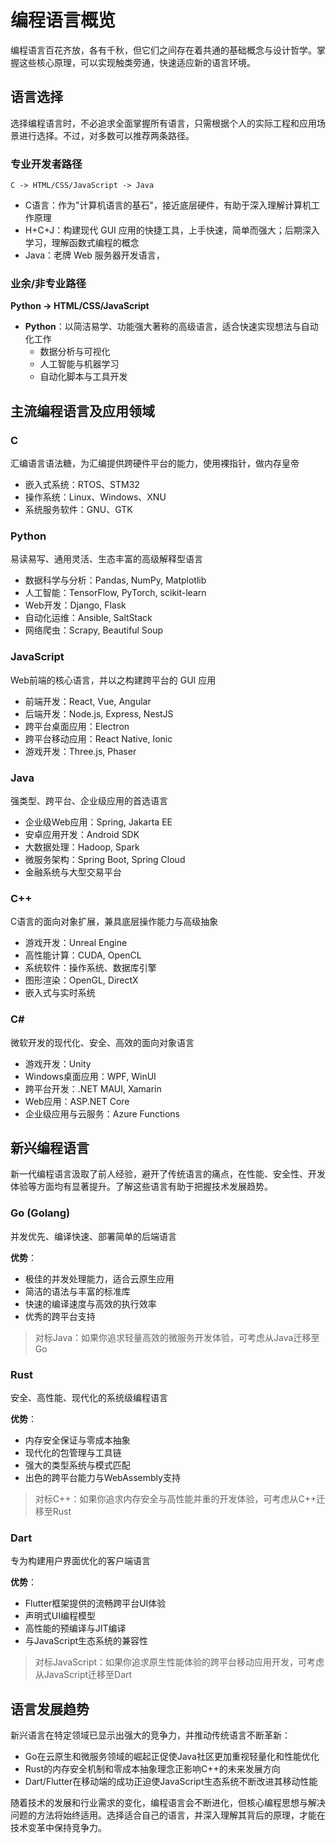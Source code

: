 # 编程语言概览
编程语言百花齐放，各有千秋，但它们之间存在着共通的基础概念与设计哲学。掌握这些核心原理，可以实现触类旁通，快速适应新的语言环境。

## 语言选择
选择编程语言时，不必追求全面掌握所有语言，只需根据个人的实际工程和应用场景进行选择。不过，对多数可以推荐两条路径。

### 专业开发者路径
`C -> HTML/CSS/JavaScript -> Java`

- C语言：作为"计算机语言的基石"，接近底层硬件，有助于深入理解计算机工作原理
- H+C+J：构建现代 GUI 应用的快捷工具，上手快速，简单而强大；后期深入学习，理解函数式编程的概念
- Java：老牌 Web 服务器开发语言，

### 业余/非专业路径
**Python → HTML/CSS/JavaScript**

- **Python**：以简洁易学、功能强大著称的高级语言，适合快速实现想法与自动化工作
  - 数据分析与可视化
  - 人工智能与机器学习
  - 自动化脚本与工具开发

## 主流编程语言及应用领域
### C
汇编语言语法糖，为汇编提供跨硬件平台的能力，使用裸指针，做内存皇帝
- 嵌入式系统：RTOS、STM32
- 操作系统：Linux、Windows、XNU
- 系统服务软件：GNU、GTK

### Python
易读易写、通用灵活、生态丰富的高级解释型语言
- 数据科学与分析：Pandas, NumPy, Matplotlib
- 人工智能：TensorFlow, PyTorch, scikit-learn
- Web开发：Django, Flask
- 自动化运维：Ansible, SaltStack
- 网络爬虫：Scrapy, Beautiful Soup

### JavaScript
Web前端的核心语言，并以之构建跨平台的 GUI 应用
- 前端开发：React, Vue, Angular
- 后端开发：Node.js, Express, NestJS
- 跨平台桌面应用：Electron
- 跨平台移动应用：React Native, Ionic
- 游戏开发：Three.js, Phaser

### Java
强类型、跨平台、企业级应用的首选语言
- 企业级Web应用：Spring, Jakarta EE
- 安卓应用开发：Android SDK
- 大数据处理：Hadoop, Spark
- 微服务架构：Spring Boot, Spring Cloud
- 金融系统与大型交易平台

### C++
C语言的面向对象扩展，兼具底层操作能力与高级抽象
- 游戏开发：Unreal Engine
- 高性能计算：CUDA, OpenCL
- 系统软件：操作系统、数据库引擎
- 图形渲染：OpenGL, DirectX
- 嵌入式与实时系统

### C#
微软开发的现代化、安全、高效的面向对象语言
- 游戏开发：Unity
- Windows桌面应用：WPF, WinUI
- 跨平台开发：.NET MAUI, Xamarin
- Web应用：ASP.NET Core
- 企业级应用与云服务：Azure Functions

## 新兴编程语言

新一代编程语言汲取了前人经验，避开了传统语言的痛点，在性能、安全性、开发体验等方面均有显著提升。了解这些语言有助于把握技术发展趋势。

### Go (Golang)
并发优先、编译快速、部署简单的后端语言

**优势**：
- 极佳的并发处理能力，适合云原生应用
- 简洁的语法与丰富的标准库
- 快速的编译速度与高效的执行效率
- 优秀的跨平台支持

> 对标Java：如果你追求轻量高效的微服务开发体验，可考虑从Java迁移至Go

### Rust
安全、高性能、现代化的系统级编程语言

**优势**：
- 内存安全保证与零成本抽象
- 现代化的包管理与工具链
- 强大的类型系统与模式匹配
- 出色的跨平台能力与WebAssembly支持

> 对标C++：如果你追求内存安全与高性能并重的开发体验，可考虑从C++迁移至Rust

### Dart
专为构建用户界面优化的客户端语言

**优势**：
- Flutter框架提供的流畅跨平台UI体验
- 声明式UI编程模型
- 高性能的预编译与JIT编译
- 与JavaScript生态系统的兼容性

> 对标JavaScript：如果你追求原生性能体验的跨平台移动应用开发，可考虑从JavaScript迁移至Dart

## 语言发展趋势
新兴语言在特定领域已显示出强大的竞争力，并推动传统语言不断革新：

- Go在云原生和微服务领域的崛起正促使Java社区更加重视轻量化和性能优化
- Rust的内存安全机制和零成本抽象理念正影响C++的未来发展方向
- Dart/Flutter在移动端的成功正迫使JavaScript生态系统不断改进其移动性能

随着技术的发展和行业需求的变化，编程语言会不断进化，但核心编程思想与解决问题的方法将始终适用。选择适合自己的语言，并深入理解其背后的原理，才能在技术变革中保持竞争力。
